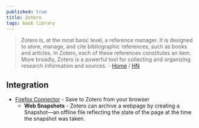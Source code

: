 ```yaml
---
published: true
title: Zotero
tags: book library
---
```

> Zotero is, at the most basic level, a reference manager. It is designed to store, manage, and cite bibliographic references, such as books and articles. In Zotero, each of these references constitutes an item. More broadly, Zotero is a powerful tool for collecting and organizing research information and sources. - [Home](https://www.zotero.org/support/quick_start_guide) / [HN](https://news.ycombinator.com/item?id=25230582)

## Integration
- [Firefox Connector](https://www.zotero.org/download/#) - Save to Zotero from your browser
	- **Web Snapshots** - Zotero can archive a webpage by creating a Snapshot—an offline file reflecting the state of the page at the time the snapshot was taken.
